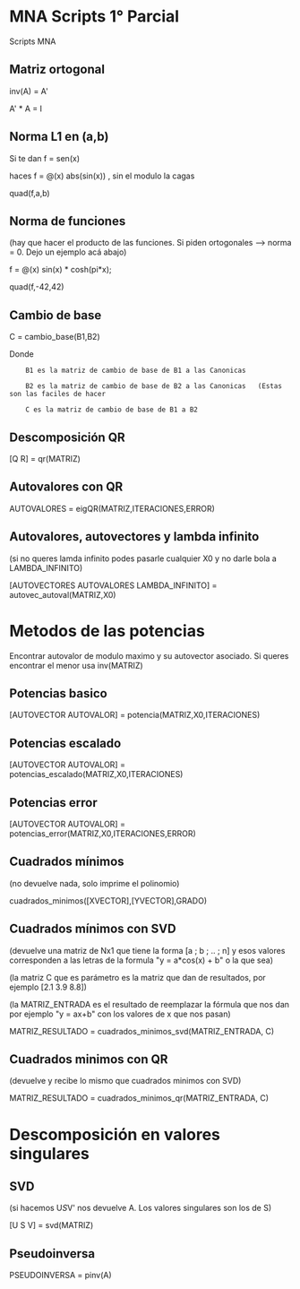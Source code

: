 # MNA Scripts 1° Parcial
Scripts MNA

## Matriz ortogonal
inv(A) = A'

A' * A = I

## Norma L1 en (a,b)
Si te dan f = sen(x)

haces f = @(x) abs(sin(x)) , sin el modulo la cagas

quad(f,a,b)

## Norma de funciones
(hay que hacer el producto de las funciones. Si piden ortogonales --> norma = 0. Dejo un ejemplo acá abajo)

f = @(x) sin(x) * cosh(pi*x);

quad(f,-42,42)

## Cambio de base

C = cambio_base(B1,B2)

Donde   

        B1 es la matriz de cambio de base de B1 a las Canonicas
        
        B2 es la matriz de cambio de base de B2 a las Canonicas   (Estas son las faciles de hacer
        
        C es la matriz de cambio de base de B1 a B2

## Descomposición QR
[Q R] = qr(MATRIZ)

## Autovalores con QR
AUTOVALORES = eigQR(MATRIZ,ITERACIONES,ERROR)

## Autovalores, autovectores y lambda infinito
(si no queres lamda infinito podes pasarle cualquier X0 y no darle bola a LAMBDA_INFINITO)

[AUTOVECTORES AUTOVALORES LAMBDA_INFINITO] = autovec_autoval(MATRIZ,X0)

# Metodos de las potencias
Encontrar autovalor de modulo maximo y su autovector asociado. Si queres encontrar el menor usa inv(MATRIZ)

## Potencias basico

[AUTOVECTOR AUTOVALOR] = potencia(MATRIZ,X0,ITERACIONES)

## Potencias escalado

[AUTOVECTOR AUTOVALOR] = potencias_escalado(MATRIZ,X0,ITERACIONES)

## Potencias error

[AUTOVECTOR AUTOVALOR] = potencias_error(MATRIZ,X0,ITERACIONES,ERROR)

## Cuadrados mínimos
(no devuelve nada, solo imprime el polinomio)

cuadrados_minimos([XVECTOR],[YVECTOR],GRADO)

## Cuadrados mínimos con SVD
(devuelve una matriz de Nx1 que tiene la forma [a ; b ; .. ; n] y esos valores corresponden a las letras de la formula "y = a*cos(x) + b" o la que sea)

(la matriz C que es parámetro es la matriz que dan de resultados, por ejemplo [2.1 3.9 8.8])

(la MATRIZ_ENTRADA es el resultado de reemplazar la fórmula que nos dan por ejemplo "y = ax+b" con los valores de x que nos pasan)

MATRIZ_RESULTADO = cuadrados_minimos_svd(MATRIZ_ENTRADA, C)

## Cuadrados minimos con QR
(devuelve y recibe lo mismo que cuadrados minimos con SVD)

MATRIZ_RESULTADO = cuadrados_minimos_qr(MATRIZ_ENTRADA, C)

# Descomposición en valores singulares

## SVD
(si hacemos U*S*V' nos devuelve A. Los valores singulares son los de S)

[U S V] = svd(MATRIZ)

## Pseudoinversa

PSEUDOINVERSA = pinv(A)
